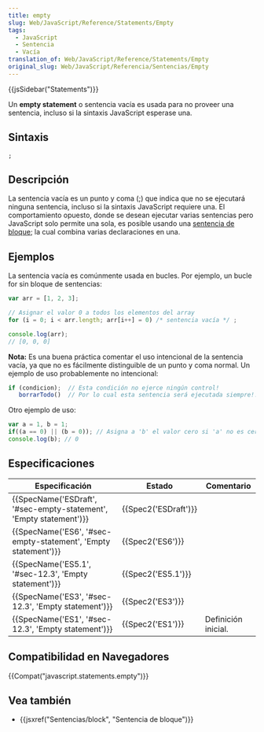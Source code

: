 ```yaml
---
title: empty
slug: Web/JavaScript/Reference/Statements/Empty
tags:
  - JavaScript
  - Sentencia
  - Vacía
translation_of: Web/JavaScript/Reference/Statements/Empty
original_slug: Web/JavaScript/Referencia/Sentencias/Empty
---
```

{{jsSidebar("Statements")}}

Un **empty statement** o sentencia vacía es usada para no proveer una sentencia, incluso si la sintaxis JavaScript esperase una.

## Sintaxis

    ;

## Descripción

La sentencia vacía es un punto y coma (;) que indica que no se ejecutará ninguna sentencia, incluso si la sintaxis JavaScript requiere una. El comportamiento opuesto, donde se desean ejecutar varias sentencias pero JavaScript solo permite una sola, es posible usando una [sentencia de bloque](/es/docs/Web/JavaScript/Referencia/Sentencias/block); la cual combina varias declaraciones en una.

## Ejemplos

La sentencia vacía es comúnmente usada en bucles. Por ejemplo, un bucle for sin bloque de sentencias:

```js
var arr = [1, 2, 3];

// Asignar el valor 0 a todos los elementos del array
for (i = 0; i < arr.length; arr[i++] = 0) /* sentencia vacía */ ;

console.log(arr);
// [0, 0, 0]
```

**Nota:** Es una buena práctica comentar el uso intencional de la sentencia vacía, ya que no es fácilmente distinguible de un punto y coma normal. Un ejemplo de uso probablemente no intencional:

```js
if (condicion);  // Esta condición no ejerce ningún control!
   borrarTodo()  // Por lo cual esta sentencia será ejecutada siempre!!!
```

Otro ejemplo de uso:

```js
var a = 1, b = 1;
if((a == 0) || (b = 0)); // Asigna a 'b' el valor cero si 'a' no es cero.
console.log(b); // 0
```

## Especificaciones

| Especificación                                                                           | Estado                       | Comentario          |
| ---------------------------------------------------------------------------------------- | ---------------------------- | ------------------- |
| {{SpecName('ESDraft', '#sec-empty-statement', 'Empty statement')}} | {{Spec2('ESDraft')}} |                     |
| {{SpecName('ES6', '#sec-empty-statement', 'Empty statement')}}     | {{Spec2('ES6')}}         |                     |
| {{SpecName('ES5.1', '#sec-12.3', 'Empty statement')}}                 | {{Spec2('ES5.1')}}     |                     |
| {{SpecName('ES3', '#sec-12.3', 'Empty statement')}}                     | {{Spec2('ES3')}}         |                     |
| {{SpecName('ES1', '#sec-12.3', 'Empty statement')}}                     | {{Spec2('ES1')}}         | Definición inicial. |

## Compatibilidad en Navegadores

{{Compat("javascript.statements.empty")}}

## Vea también

- {{jsxref("Sentencias/block", "Sentencia de bloque")}}
